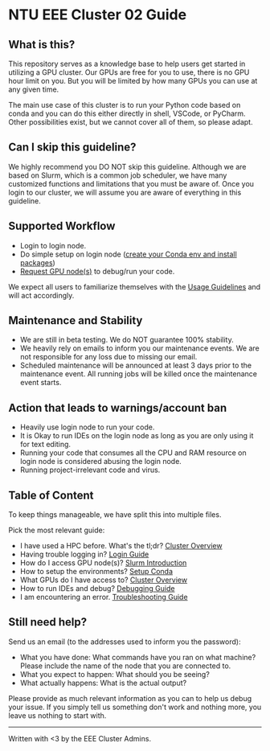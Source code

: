# NTU EEE Cluster 02 Guide

## What is this?

This repository serves as a knowledge base to help users get started in
utilizing a GPU cluster. Our GPUs are free for you to use, there is no GPU hour 
limit on you. But you will be limited by how many GPUs you can use at any given time.

The main use case of this cluster is to run your Python code based on conda and
you can do this either directly in shell, VSCode, or PyCharm. Other possibilities
exist, but we cannot cover all of them, so please adapt.

## Can I skip this guideline?

We highly recommend you DO NOT skip this guideline. Although we are based on Slurm, which is a common
job scheduler, we have many customized functions and limitations that you must be aware of. Once you login
to our cluster, we will assume you are aware of everything in this guideline.

## Supported Workflow
- Login to login node.
- Do simple setup on login node
  ([create your Conda env and install packages](conda.md))
- [Request GPU node(s)](slurm.md) to debug/run your code.

We expect all users to familiarize themselves with the
[Usage Guidelines](guideline.md) and will act accordingly.

## Maintenance and Stability
- We are still in beta testing. We do NOT guarantee 100% stability. 
- We heavily rely on emails to inform you our maintenance events. We are not responsible for any loss due to missing our email.
- Scheduled maintenance will be announced at least 3 days prior to the maintenance event. All running jobs will be killed once the maintenance event starts.

## Action that leads to warnings/account ban
- Heavily use login node to run your code.
-   It is Okay to run IDEs on the login node as long as you are only using it for text editing.
-   Running your code that consumes all the CPU and RAM resource on login node is considered abusing the login node.
- Running project-irrelevant code and virus.

## Table of Content

To keep things manageable, we have split this into multiple files.

Pick the most relevant guide:

- I have used a HPC before. What's the tl;dr? [Cluster Overview](cluster.md)
- Having trouble logging in? [Login Guide](login.md)
- How do I access GPU node(s)? [Slurm Introduction](slurm.md)
- How to setup the environments? [Setup Conda](conda.md)
- What GPUs do I have access to? [Cluster Overview](cluster.md)
- How to run IDEs and debug? [Debugging Guide](Debugging.md)
- I am encountering an error. [Troubleshooting Guide](troubleshooting.md)

## Still need help?

Send us an email (to the addresses used to inform you the password):

- What you have done: What commands have you ran on what machine?
    Please include the name of the node that you are connected to.
- What you expect to happen: What should you be seeing?
- What actually happens: What is the actual output?

Please provide as much relevant information as you can to help us debug your
issue. If you simply tell us something don't work and nothing more, you leave us nothing
to start with.


---

Written with <3 by the EEE Cluster Admins.
